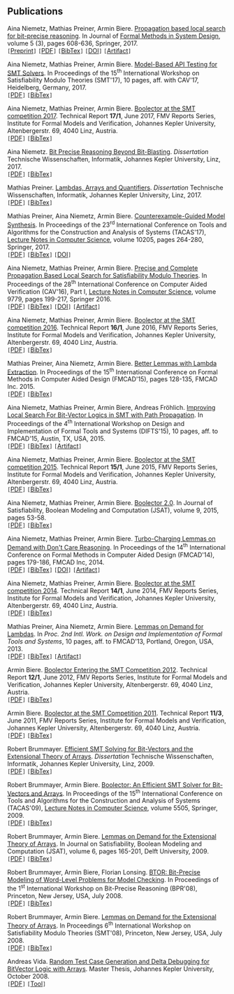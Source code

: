 ## Publications

Aina Niemetz, Mathias Preiner, Armin Biere.
[Propagation based local search for bit-precise reasoning](https://link.springer.com/content/pdf/10.1007%2Fs10703-017-0295-6.pdf).
In Journal of [Formal Methods in System Design](https://link.springer.com/journal/10703),
volume 5 (3), pages 608-636, Springer, 2017.
<br/>
`[`[Preprint](https://cs.stanford.edu/people/niemetz/files/publications/2017/NiemetzPreinerBiere-FMSD17.pdf)`]`
`[`[PDF](https://link.springer.com/content/pdf/10.1007%2Fs10703-017-0295-6.pdf)`]`
`[`[BibTex](https://cs.stanford.edu/people/niemetz/files/bibtex/2017/NiemetzPreinerBiere-FMSD17.bib)`]`
`[`[DOI](http://dx.doi.org/10.1007/s10703-017-0295-6)`]`
`[`[Artifact](http://fmv.jku.at/fmsd16)`]`


Aina Niemetz, Mathias Preiner, Armin Biere.
[Model-Based API Testing for SMT Solvers](https://cs.stanford.edu/people/niemetz/files/publications/2017/NiemetzPreinerBiere-SMT17.pdf).
In Proceedings of the 15<sup>th</sup> International Workshop on Satisfiability Modulo Theories (SMT'17),
10 pages, aff. with CAV'17, Heidelberg, Germany, 2017.
<br/>
`[`[PDF](https://cs.stanford.edu/people/niemetz/files/publications/2017/NiemetzPreinerBiere-SMT17.pdf)`]`
`[`[BibTex](https://cs.stanford.edu/people/niemetz/files/bibtex/2017/NiemetzPreinerBiere-SMT17.bib)`]`


Aina Niemetz, Mathias Preiner, Armin Biere.
[Boolector at the SMT competition 2017](system-descriptions/NiemetzPreinerBiere-SMT-Competition-2017.pdf).
Technical Report <b>17/1</b>, June 2017,
FMV Reports Series,
Institute for Formal Models and Verification,
Johannes Kepler University,
Altenbergerstr.&nbsp;69, 4040 Linz, Austria.
<br/>
`[`[PDF](system-descriptions/NiemetzPreinerBiere-SMT-Competition-2017.pdf)`]`
`[`[BibTex](system-descriptions/NiemetzPreinerBiere-SMT-Competition-2017.bib)`]`

Aina Niemetz.
[Bit Precise Reasoning Beyond Bit-Blasting](https://cs.stanford.edu/people/niemetz/files/publications/2017/Niemetz-PhD-Thesis-2017.pdf).
*Dissertation* Technische Wissenschaften, Informatik, Johannes Kepler University, Linz, 2017.
<br/>
`[`[PDF](https://cs.stanford.edu/people/niemetz/files/publications/2017/Niemetz-PhD-Thesis-2017.pdf)`]`
`[`[BibTex](https://cs.stanford.edu/people/niemetz/files/bibtex/2017/Niemetz-PhD-Thesis-2017.bib)`]`

Mathias Preiner.
[Lambdas, Arrays and Quantifiers](http://cs.stanford.edu/people/preiner/files/publications/Preiner-PhD-Thesis-2017.pdf).
*Dissertation* Technische Wissenschaften, Informatik, Johannes Kepler University, Linz, 2017.
<br/>
`[`[PDF](https://cs.stanford.edu/people/preiner/files/publications/Preiner-PhD-Thesis-2017.pdf)`]`
`[`[BibTex](https://cs.stanford.edu/people/preiner/files/bibtex/Preiner-PhD-Thesis-2017.bib)`]`

Mathias Preiner, Aina Niemetz, Armin Biere.
[Counterexample-Guided Model Synthesis](https://cs.stanford.edu/people/preiner/files/publications/PreinerNiemetzBiere-TACAS17.pdf).
In Proceedings of the 23<sup>rd</sup> International Conference on Tools and Algorithms for the Construction and Analysis of Systems (TACAS'17),
[Lecture Notes in Computer Science](http://www.springer.de/comp/lncs),
volume 10205, 
pages 264-280,
Springer, 2017.
<br/>
`[`[PDF](https://cs.stanford.edu/people/preiner/files/publications/PreinerNiemetzBiere-TACAS17.pdf)`]`
`[`[BibTex](https://cs.stanford.edu/people/preiner/files/bibtex/PreinerNiemetzBiere-TACAS17.bib)`]`
`[`[DOI](http://dx.doi.org/10.1007/978-3-662-54577-5_15)`]`

Aina Niemetz, Mathias Preiner, Armin Biere.
[Precise and Complete Propagation Based Local Search for Satisfiability Modulo Theories](https://cs.stanford.edu/people/niemetz/files/publications/2016/NiemetzPreinerBiere-CAV16.pdf).
In Proceedings of the 28<sup>th</sup> International Conference on Computer Aided Verification (CAV'16),
Part I,
[Lecture Notes in Computer Science](http://www.springer.de/comp/lncs),
volume 9779, 
pages 199-217,
Springer 2016.
<br/>
`[`[PDF](https://cs.stanford.edu/people/niemetz/files/publications/2016/NiemetzPreinerBiere-CAV16.pdf)`]`
`[`[BibTex](https://cs.stanford.edu/people/niemetz/files/bibtex/2016/NiemetzPreinerBiere-CAV16.bib)`]`
`[`[DOI](http://dx.doi.org/10.1007/978-3-319-41528-4_11)`]`
`[`[Artifact](http://fmv.jku.at/cav16)`]`

Aina Niemetz, Mathias Preiner, Armin Biere.
[Boolector at the SMT competition 2016](system-description/NiemetzPreinerBiere-SMT-Competition-2016.pdf).
Technical Report <b>16/1</b>, June 2016,
FMV Reports Series,
Institute for Formal Models and Verification,
Johannes Kepler University,
Altenbergerstr.&nbsp;69, 4040 Linz, Austria.
<br/>
`[`[PDF](system-descriptions/NiemetzPreinerBiere-SMT-Competition-2016.pdf)`]`
`[`[BibTex](system-descriptions/NiemetzPreinerBiere-SMT-Competition-2016.bib)`]`

Mathias Preiner, Aina Niemetz, Armin Biere.
[Better Lemmas with Lambda Extraction](https://cs.stanford.edu/people/preiner/files/publications/PreinerNiemetzBiere-FMCAD15.pdf).
In Proceedings of the 15<sup>th</sup>
International Conference on Formal Methods in Computer Aided Design (FMCAD'15),
pages 128-135,
FMCAD Inc.&nbsp;2015.
<br/>
`[`[PDF](https://cs.stanford.edu/people/preiner/files/publications/PreinerNiemetzBiere-FMCAD15.pdf)`]`
`[`[BibTex](https://cs.stanford.edu/people/preiner/files/bibtex/PreinerNiemetzBiere-FMCAD15.bib)`]`

Aina Niemetz, Mathias Preiner, Armin Biere, Andreas Fr&ouml;hlich.
[Improving Local Search For Bit-Vector Logics in SMT with Path Propagation](https://cs.stanford.edu/people/niemetz/files/publications/2015/NiemetzPreinerFroehlichBiere-DIFTS15.pdf).
In Proceedings of the 4<sup>th</sup> International Workshop on Design and Implementation of Formal Tools and Systems (DIFTS'15),
10 pages, aff.&nbsp;to FMCAD'15, Austin, TX, USA, 2015.
<br/>
`[`[PDF](https://cs.stanford.edu/people/niemetz/files/publications/2015/NiemetzPreinerFroehlichBiere-DIFTS15.pdf)`]`
`[`[BibTex](https://cs.stanford.edu/people/niemetz/files/bibtex/2015/NiemetzPreinerBiereFroehlich-DIFTS15.bib)`]`
`[`[Artifact](http://fmv.jku.at/difts15-prop)`]`

Aina Niemetz, Mathias Preiner, Armin Biere.
[Boolector at the SMT competition 2015](system-descriptions/NiemetzPreinerBiere-SMT-Competition-2015.pdf).
Technical Report <b>15/1</b>, June 2015,
FMV Reports Series,
Institute for Formal Models and Verification,
Johannes Kepler University,
Altenbergerstr.&nbsp;69, 4040 Linz, Austria.
<br/>
`[`[PDF](system-descriptions/NiemetzPreinerBiere-SMT-Competition-2015.pdf)`]`
`[`[BibTex](system-descriptions/NiemetzPreinerBiere-SMT-Competition-2015.bib)`]`

Aina Niemetz, Mathias Preiner, Armin Biere.
[Boolector 2.0](http://fmv.jku.at/papers/NiemetzPreinerBiere-JSAT15.pdf).
In Journal of Satisfiability, Boolean Modeling and Computation (JSAT),
volume 9, 2015, pages 53-58.
<br/>
`[`[PDF](http://fmv.jku.at/papers/NiemetzPreinerBiere-JSAT15.pdf)`]`
`[`[BibTex](http://fmv.jku.at/papers/NiemetzPreinerBiere-JSAT15.bib)`]`

Aina Niemetz, Mathias Preiner, Armin Biere.
[Turbo-Charging Lemmas on Demand with Don't Care Reasoning](https://cs.stanford.edu/people/niemetz/files/publications/2014/NiemetzPreinerBiere-FMCAD14.pdf).
In Proceedings of the 14<sup>th</sup>
International Conference on Formal Methods in Computer Aided Design (FMCAD'14),
pages 179-186,
FMCAD Inc, 2014.
<br/>
`[`[PDF](https://cs.stanford.edu/people/niemetz/files/publications/2014/NiemetzPreinerBiere-FMCAD14.pdf)`]`
`[`[BibTex](https://cs.stanford.edu/people/niemetz/files/bibtex/2014/NiemetzPreinerBiere-FMCAD14.bib)`]`
`[`[DOI](http://dx.doi.org/10.1109/FMCAD.2014.6987611http://dx.doi.org/10.1109/FMCAD.2014.6987611)`]`
`[`[Artifact](http://fmv.jku.at/dpjust)`]`

Aina Niemetz, Mathias Preiner, Armin Biere.
[Boolector at the SMT competition 2014](system-descriptions/NiemetzPreinerBiere-SMT-Competition-2014.pdf).
Technical Report <b>14/1</b>, June 2014,
FMV Reports Series,
Institute for Formal Models and Verification,
Johannes Kepler University,
Altenbergerstr.&nbsp;69, 4040 Linz, Austria.
<br/>
`[`[PDF](system-descriptions/NiemetzPreinerBiere-SMT-Competition-2014.pdf)`]`
`[`[BibTex](system-descriptions/NiemetzPreinerBiere-SMT-Competition-2014.bib)`]`

Mathias Preiner, Aina Niemetz, Armin Biere.
[Lemmas on Demand for Lambdas](https://cs.stanford.edu/people/preiner/files/publications/PreinerNiemetzBiere-DIFTS13.pdf).
In <i>Proc.&nbsp;2nd Intl.&nbsp;Work.&nbsp;on Design and Implementation of Formal Tools and Systems</i>,
10 pages, aff.&nbsp;to FMCAD'13, Portland, Oregon, USA, 2013.
<br/>
`[`[PDF](https://cs.stanford.edu/people/preiner/files/publications/PreinerNiemetzBiere-DIFTS13.pdf)`]`
`[`[BibTex](https://cs.stanford.edu/people/preiner/files/bibtex/PreinerNiemetzBiere-DIFTS13.bib)`]`
`[`[Artifact](http://fmv.jku.at/difts-rev-13)`]`

Armin Biere.
[Boolector Entering the SMT Competition 2012](system-descriptions/Biere-SMT-Competition-2012.pdf).
Technical Report <b>12/1</b>, June 2012,
FMV Reports Series,
Institute for Formal Models and Verification,
Johannes Kepler University,
Altenbergerstr.&nbsp;69, 4040 Linz, Austria.
<br/>
`[`[PDF](system-descriptions/Biere-SMT-Competition-2012.pdf)`]`
`[`[BibTex](system-descriptions/Biere-SMT-Competition-2012.bib)`]`

Armin Biere.
[Boolector at the SMT Competition 2011](system-descriptions/Biere-SMT-Competition-2011.pdf).
Technical Report <b>11/3</b>, June 2011,
FMV Reports Series,
Institute for Formal Models and Verification,
Johannes Kepler University,
Altenbergerstr.&nbsp;69, 4040 Linz, Austria.
<br/>
`[`[PDF](system-descriptions/Biere-SMT-Competition-2011.pdf)`]`
`[`[BibTex](system-descriptions/Biere-SMT-Competition-2011.bib)`]`

Robert Brummayer.
[Efficient SMT Solving for Bit-Vectors and the Extensional Theory of Arrays](http://fmv.jku.at/papers/Brummayer-PhD-Thesis-2009.pdf).
<i>Dissertation</i> Technische Wissenschaften, Informatik, Johannes Kepler University, Linz, 2009.
<br/>
`[`[PDF](http://fmv.jku.at/papers/Brummayer-PhD-Thesis-2009.pdf)`]`
`[`[BibTex](http://fmv.jku.at/papers/Brummayer-PhD-Thesis-2009.bib)`]`

Robert Brummayer, Armin Biere.
[Boolector: An Efficient SMT Solver for Bit-Vectors and Arrays](http://fmv.jku.at/papers/BrummayerBiere-TACAS09.pdf).
In Proceedings of the 15<sup>th</sup> International Conference on Tools and Algorithms for the Construction and Analysis of Systems (TACAS'09),
[Lecture Notes in Computer Science](http://www.springer.de/comp/lncs),
volume 5505,
Springer, 2009.
<br/>
`[`[PDF](http://fmv.jku.at/papers/BrummayerBiere-TACAS09.pdf)`]`
`[`[BibTex](http://fmv.jku.at/papers/BrummayerBiere-TACAS09.bib)`]`

Robert Brummayer, Armin Biere.
[Lemmas on Demand for the Extensional Theory of Arrays](http://fmv.jku.at/papers/BrummayerBiere-JSAT09.pdf).
In Journal on Satisfiability, Boolean Modeling and Computation (JSAT),
volume 6,
pages 165-201,
Delft University, 2009.
<br/>
`[`[PDF](http://fmv.jku.at/papers/BrummayerBiere-JSAT09.pdf)`]`
`[`[BibTex](http://fmv.jku.at/papers/BrummayerBiere-JSAT09.bib)`]`

Robert Brummayer, Armin Biere, Florian Lonsing.
[BTOR: Bit-Precise Modeling of Word-Level Problems for Model Checking](http://fmv.jku.at/papers/BrummayerBiereLonsing-BPR08.pdf).
In Proceedings of the 1<sup>st</sup> International Workshop on Bit-Precise Reasoning (BPR'08),
Princeton, New Jersey, USA, July 2008.
<br/>
`[`[PDF](http://fmv.jku.at/papers/BrummayerBiereLonsing-BPR08.pdf)`]`
`[`[BibTex](http://fmv.jku.at/papers/BrummayerBiereLonsing-BPR08.bib)`]`

Robert Brummayer, Armin Biere.
[Lemmas on Demand for the Extensional Theory of Arrays](http://fmv.jku.at/papers/BrummayerBiere-SMT08.pdf).
In Proceedings 6<sup>th</sup> International Workshop on Satisfiability Modulo Theories (SMT'08), 
Princeton, New Jersey, USA, July 2008.
<br/>
`[`[PDF](http://fmv.jku.at/papers/BrummayerBiere-SMT08.pdf)`]`
`[`[BibTex](http://fmv.jku.at/papers/BrummayerBiere-SMT08.bib)`]`

Andreas Vida.
[Random Test Case Generation and Delta Debugging for BitVector Logic with Arrays](http://fmv.jku.at/master/Vida-MasterThesis-2008.pdf).
Master Thesis, Johannes Kepler University, October 2008.
<br/>
`[`[PDF](http://fmv.jku.at/master/Vida-MasterThesis-2008.pdf)`]`
`[`[Tool](http://fmv.jku.at/boolector_debugger.tgz)`]`
